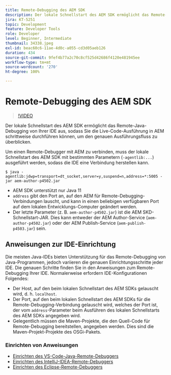 ```yaml
---
title: Remote-Debugging des AEM SDK
description: Der lokale Schnellstart des AEM SDK ermöglicht das Remote-Java-Debugging von Ihrer IDE aus, sodass Sie die Live-Code-Ausführung in AEM schrittweise durchführen können, um den genauen Ausführungsfluss zu überblicken.
jira: KT-5251
topic: Development
feature: Developer Tools
role: Developer
level: Beginner, Intermediate
thumbnail: 34338.jpeg
exl-id: beac60c6-11ae-4d0c-a055-cd3d05aeb126
duration: 434
source-git-commit: 9fef4b77a2c70c8cf525d42686f4120e481945ee
workflow-type: tm+mt
source-wordcount: '270'
ht-degree: 100%

---
```


# Remote-Debugging des AEM SDK

>[!VIDEO](https://video.tv.adobe.com/v/34338?quality=12&learn=on)

Der lokale Schnellstart des AEM SDK ermöglicht das Remote-Java-Debugging von Ihrer IDE aus, sodass Sie die Live-Code-Ausführung in AEM schrittweise durchführen können, um den genauen Ausführungsfluss zu überblicken.

Um einen Remote-Debugger mit AEM zu verbinden, muss der lokale Schnellstart des AEM SDK mit bestimmten Parametern (`-agentlib:...`) ausgeführt werden, sodass die IDE eine Verbindung herstellen kann.

```
$ java -agentlib:jdwp=transport=dt_socket,server=y,suspend=n,address=*:5005 -jar aem-author-p4502.jar   
```

+ AEM SDK unterstützt nur Java 11
+ `address` gibt den Port an, auf den AEM für Remote-Debugging-Verbindungen lauscht, und kann in einen beliebigen verfügbaren Port auf dem lokalen Entwicklungs-Computer geändert werden.
+ Der letzte Parameter (z. B. `aem-author-p4502.jar`) ist die AEM SKD-Schnellstart-JAR. Dies kann entweder der AEM Author-Service (`aem-author-p4502.jar`) oder der AEM Publish-Service (`aem-publish-p4503.jar`) sein.


## Anweisungen zur IDE-Einrichtung

Die meisten Java-IDEs bieten Unterstützung für das Remote-Debugging von Java-Programmen, jedoch variieren die genauen Einrichtungsschritte jeder IDE. Die genauen Schritte finden Sie in den Anweisungen zum Remote-Debugging Ihrer IDE. Normalerweise erfordern IDE-Konfigurationen Folgendes:

+ Der Host, auf den beim lokalen Schnellstart des AEM SDKs gelauscht wird, d. h. `localhost`.
+ Der Port, auf den beim lokalen Schnellstart des AEM SDKs für die Remote-Debugging-Verbindung gelauscht wird, welches der Port ist, der vom `address`-Parameter beim Ausführen des lokalen Schnellstarts des AEM SDKs angegeben wird.
+ Gelegentlich müssen die Maven-Projekte, die den Quell-Code für Remote-Debugging bereitstellen, angegeben werden. Dies sind die Maven-Projekt-Projekte des OSGi-Pakets.

### Einrichten von Anweisungen

+ [Einrichten des VS-Code-Java-Remote-Debuggers](https://code.visualstudio.com/docs/java/java-debugging)
+ [Einrichten des IntelliJ-IDEA-Remote-Debuggers](https://www.jetbrains.com/help/idea/tutorial-remote-debug.html)
+ [Einrichten des Eclipse-Remote-Debuggers](https://javapapers.com/core-java/java-remote-debug-with-eclipse/)
